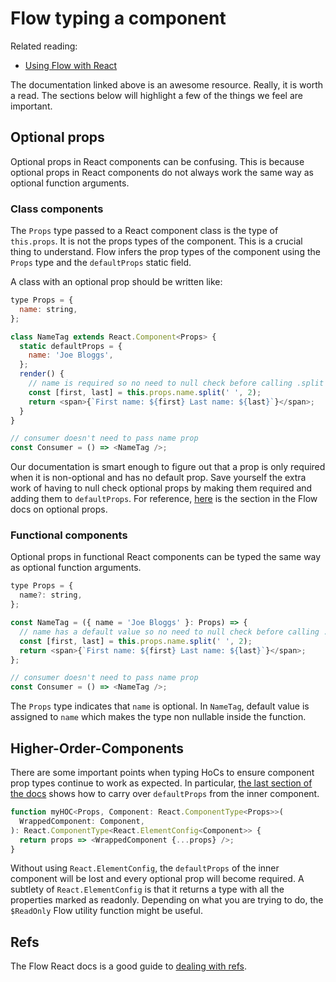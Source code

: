 # Flow typing a component

Related reading:

* [Using Flow with React](https://flow.org/en/docs/react/)

The documentation linked above is an awesome resource. Really, it is worth a read.
The sections below will highlight a few of the things we feel are important.

## Optional props

Optional props in React components can be confusing. This is because optional props
in React components do not always work the same way as optional function arguments.

### Class components

The `Props` type passed to a React component class is the type of `this.props`.
It is not the props types of the component. This is a crucial thing to understand.
Flow infers the prop types of the component using the `Props` type and the
`defaultProps` static field.

A class with an optional prop should be written like:

```js
type Props = {
  name: string,
};

class NameTag extends React.Component<Props> {
  static defaultProps = {
    name: 'Joe Bloggs',
  };
  render() {
    // name is required so no need to null check before calling .split
    const [first, last] = this.props.name.split(' ', 2);
    return <span>{`First name: ${first} Last name: ${last}`}</span>;
  }
}

// consumer doesn't need to pass name prop
const Consumer = () => <NameTag />;
```

Our documentation is smart enough to figure out that a prop is only required
when it is non-optional and has no default prop. Save yourself the extra work of
having to null check optional props by making them required and adding them to
`defaultProps`. For reference, [here](https://flow.org/en/docs/react/components/#toc-using-default-props)
is the section in the Flow docs on optional props.

### Functional components

Optional props in functional React components can be typed the same way as optional
function arguments.

```js
type Props = {
  name?: string,
};

const NameTag = ({ name = 'Joe Bloggs' }: Props) => {
  // name has a default value so no need to null check before calling .split
  const [first, last] = this.props.name.split(' ', 2);
  return <span>{`First name: ${first} Last name: ${last}`}</span>;
};

// consumer doesn't need to pass name prop
const Consumer = () => <NameTag />;
```

The `Props` type indicates that `name` is optional. In `NameTag`, default value
is assigned to `name` which makes the type non nullable inside the function.

## Higher-Order-Components

There are some important points when typing HoCs to ensure component prop types
continue to work as expected. In particular, [the last section of the docs](https://flow.org/en/docs/react/hoc/#toc-supporting-defaultprops-with-react-elementconfig)
shows how to carry over `defaultProps` from the inner component.

```js
function myHOC<Props, Component: React.ComponentType<Props>>(
  WrappedComponent: Component,
): React.ComponentType<React.ElementConfig<Component>> {
  return props => <WrappedComponent {...props} />;
}
```

Without using `React.ElementConfig`, the `defaultProps` of the inner component
will be lost and every optional prop will become required. A subtlety of
`React.ElementConfig` is that it returns a type with all the properties marked
as readonly. Depending on what you are trying to do, the `$ReadOnly` Flow
utility function might be useful.

## Refs

The Flow React docs is a good guide to [dealing with refs](https://flow.org/en/docs/react/refs/).
